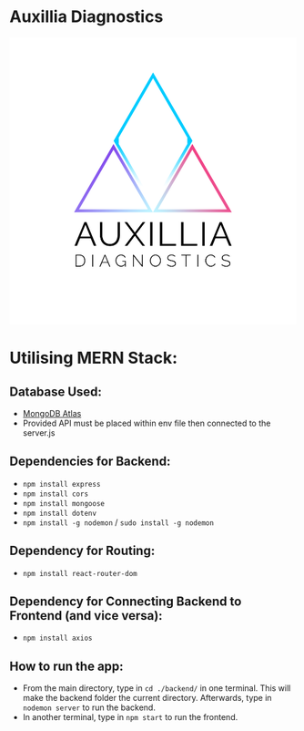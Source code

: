 # Auxillia Diagnostics

![Auxillia Diagnostics](https://github.com/N00172468/Y4_RP_MED_DIAGNOSTIC_TOOL_PROJECT/blob/master/public/Auxillia_Diagnostics_Logo.png)

# Utilising MERN Stack:

## Database Used: 
- [MongoDB Atlas](https://www.mongodb.com/cloud/atlas) 
- Provided API must be placed within env file then connected to the server.js  

## Dependencies for Backend:
- `npm install express` 
- `npm install cors` 
- `npm install mongoose` 
- `npm install dotenv` 
- `npm install -g nodemon` / `sudo install -g nodemon`

## Dependency for Routing:
- `npm install react-router-dom`

## Dependency for Connecting Backend to Frontend (and vice versa):
- `npm install axios`

## How to run the app:
- From the main directory, type in `cd ./backend/` in one terminal. This will make the backend folder the current directory. Afterwards, type in `nodemon server` to run the backend.
- In another terminal, type in `npm start` to run the frontend.
